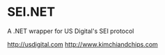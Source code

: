 # SEI.NET

A .NET wrapper for US Digital's SEI protocol

http://usdigital.com
http://www.kimchiandchips.com